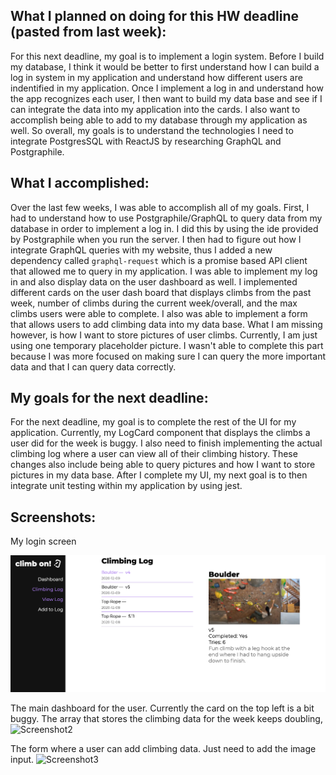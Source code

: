 ## What I planned on doing for this HW deadline (pasted from last week): 
For this next deadline, my goal is to implement a login system. Before I build my database, I think it would be better to first understand how I can build a log in system in my application and understand how different users are indentified in my application. Once I implement a log in and understand how the app recognizes each user, I then want to build my data base and see if I can integrate the data into my application into the cards. I also want to accomplish being able to add to my database through my application as well. So overall, my goals is to understand the technologies I need to integrate PostgresSQL with ReactJS by researching GraphQL and Postgraphile. 

## What I accomplished: 
Over the last few weeks, I was able to accomplish all of my goals. First, I had to understand how to use Postgraphile/GraphQL to query data from my database in order to implement a log in. I did this by using the ide provided by Postgraphile when you run the server. I then had to figure out how I integrate GraphQL queries with my website, thus I added a new dependency called `graphql-request` which is a promise based API client that allowed me to query in my application. I was able to implement my log in and also display data on the user dashboard as well. I implemented different cards on the user dash board that displays climbs from the past week, number of climbs during the current week/overall, and the max climbs users were able to complete. I also was able to implement a form that allows users to add climbing data into my data base. What I am missing however, is how I want to store pictures of user climbs. Currently, I am just using one temporary placeholder picture. I wasn't able to complete this part because I was more focused on making sure I can query the more important data and that I can query data correctly. 

## My goals for the next deadline: 
For the next deadline, my goal is to complete the rest of the UI for my application. Currently, my LogCard component that displays the climbs a user did for the week is buggy. I also need to finish implementing the actual climbing log where a user can view all of their climbing history. These changes also include being able to query pictures and how I want to store pictures in my data base. After I complete my UI, my next goal is to then integrate unit testing within my application by using jest. 

## Screenshots: 
My login screen

![Screenshot1](img1.png)

The main dashboard for the user. Currently the card on the top left is a bit buggy. The array that stores the climbing data for the week keeps doubling,
![Screenshot2](img2.png)

The form where a user can add climbing data. Just need to add the image input. 
![Screenshot3](img3.png)

